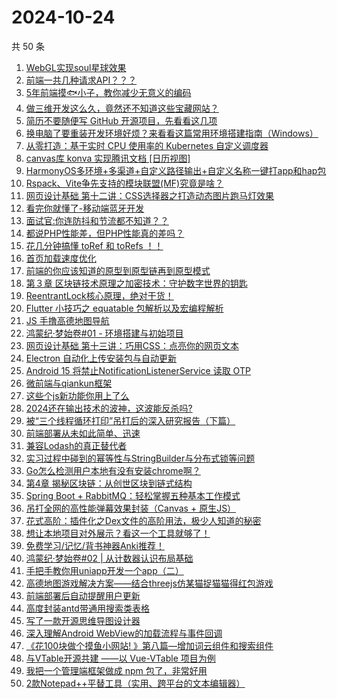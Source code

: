 # 2024-10-24

共 50 条

<!-- BEGIN JUEJIN -->
<!-- 最后更新时间 2024-10-24 02:01:23 +0800 -->
1. [WebGL实现soul星球效果](https://juejin.cn/post/7425249244850913280)
1. [前端一共几种请求API？？？](https://juejin.cn/post/7427265723947237376)
1. [5年前端摸🐟小子，教你减少无意义的编码](https://juejin.cn/post/7427400534908223497)
1. [做三维开发这么久，竟然还不知道这些宝藏网站？](https://juejin.cn/post/7427455855971450916)
1. [简历不要随便写 GitHub 开源项目，先看看这几项](https://juejin.cn/post/7428037052799123456)
1. [换电脑了要重装开发环境好烦？来看看这篇常用环境搭建指南（Windows）](https://juejin.cn/post/7427400534909534217)
1. [从零打造：基于实时 CPU 使用率的 Kubernetes 自定义调度器](https://juejin.cn/post/7427399875236528191)
1. [canvas库 konva 实现腾讯文档 [日历视图]](https://juejin.cn/post/7427279593503195170)
1. [HarmonyOS多环境+多渠道+自定义路径输出+自定义名称一键打app和hap包](https://juejin.cn/post/7427050728719368202)
1. [Rspack、Vite争先支持的模块联盟(MF)究竟是啥？](https://juejin.cn/post/7427173759713296393)
1. [网页设计基础 第十二讲：CSS选择器之打造动态图片跑马灯效果](https://juejin.cn/post/7427044452018044963)
1. [看完你就懂了-移动端蓝牙开发](https://juejin.cn/post/7427340152819040294)
1. [面试官:你连防抖和节流都不知道？？](https://juejin.cn/post/7427584197580488740)
1. [都说PHP性能差，但PHP性能真的差吗？](https://juejin.cn/post/7427455855941976076)
1. [花几分钟搞懂 toRef  和  toRefs ！！](https://juejin.cn/post/7427046474407411751)
1. [首页加载速度优化](https://juejin.cn/post/7428130267556511744)
1. [前端的你应该知道的原型到原型链再到原型模式](https://juejin.cn/post/7428824384775503898)
1. [第３章 区块链技术原理之加密技术：守护数字世界的钥匙](https://juejin.cn/post/7428037052799795200)
1. [ReentrantLock核心原理，绝对干货！](https://juejin.cn/post/7428778584884215818)
1. [Flutter 小技巧之 equatable 包解析以及宏编程解析](https://juejin.cn/post/7427468776994422803)
1. [JS 手撸高德地图导航](https://juejin.cn/post/7427141349483757595)
1. [鸿蒙纪·梦始卷#01 - 环境搭建与初始项目](https://juejin.cn/post/7427455855971008548)
1. [网页设计基础 第十三讲：巧用CSS：点亮你的网页文本](https://juejin.cn/post/7428627080424210471)
1. [Electron 自动化上传安装包与自动更新](https://juejin.cn/post/7428154064720412710)
1. [Android 15 将禁止NotificationListenerService 读取 OTP](https://juejin.cn/post/7428157656257478682)
1. [微前端与qiankun框架](https://juejin.cn/post/7428154082224226330)
1. [这些个js新功能你用上了么](https://juejin.cn/post/7427500757454307363)
1. [2024还在输出技术的波神，这波能反杀吗?](https://juejin.cn/post/7427173759713312777)
1. [被“三个线程循环打印”吊打后的深入研究报告（下篇）](https://juejin.cn/post/7426298186791534603)
1. [前端部署从未如此简单、迅速](https://juejin.cn/post/7428404247262068773)
1. [兼容Lodash的真正替代者](https://juejin.cn/post/7427303617114406950)
1. [实习过程中碰到的幂等性与StringBuilder与分布式锁等问题](https://juejin.cn/post/7428154034481233958)
1. [Go怎么检测用户本地有没有安装chrome啊？](https://juejin.cn/post/7426994375057014836)
1. [第4章 揭秘区块链：从创世区块到链式结构](https://juejin.cn/post/7428627080424128551)
1. [Spring Boot + RabbitMQ：轻松掌握五种基本工作模式](https://juejin.cn/post/7426587845349015593)
1. [吊打全网的高性能弹幕效果封装（Canvas + 原生JS）](https://juejin.cn/post/7428247498861396022)
1. [花式高阶：插件化之Dex文件的高阶用法，极少人知道的秘密](https://juejin.cn/post/7428216743166771212)
1. [想让本地项目对外展示？看这一个工具就够了！](https://juejin.cn/post/7428032840287797288)
1. [免费学习/记忆/背书神器Anki推荐！](https://juejin.cn/post/7428154061935329290)
1. [鸿蒙纪·梦始卷#02 | 从计数器认识布局基础](https://juejin.cn/post/7428138325347991604)
1. [手把手教你用uniapp开发一个app（二）](https://juejin.cn/post/7426914011558952986)
1. [高德地图游戏解决方案——结合threejs仿某猫捉猫猫得红包游戏](https://juejin.cn/post/7427584197580046372)
1. [前端部署后自动提醒用户更新](https://juejin.cn/post/7428793777984208896)
1. [高度封装antd带通用搜索类表格](https://juejin.cn/post/7427012657159290917)
1. [写了一款开源思维导图设计器](https://juejin.cn/post/7428409616080404506)
1. [深入理解Android WebView的加载流程与事件回调](https://juejin.cn/post/7427117832909553679)
1. [《花100块做个摸鱼小网站! 》第八篇—增加词云组件和搜索组件](https://juejin.cn/post/7428130267556937728)
1. [与VTable开源共建 ——以 Vue-VTable 项目为例](https://juejin.cn/post/7427354018715336715)
1. [我把一个管理端框架做成 npm 包了，非常好用](https://juejin.cn/post/7428619756934856754)
1. [2款Notepad++平替工具（实用、跨平台的文本编辑器）](https://juejin.cn/post/7427877864332230656)
<!-- END JUEJIN -->